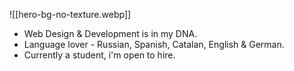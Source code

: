 ![[hero-bg-no-texture.webp]]
- Web Design & Development is in my DNA.
- Language lover - Russian, Spanish, Catalan, English & German.
- Currently a student, i'm open to hire.